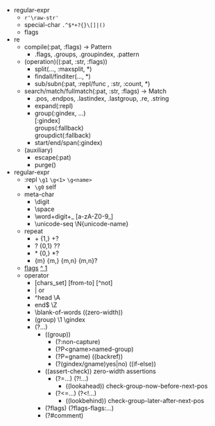 - regular-expr
  - `r'\raw-str'`
  - special-char `.^$*+?{}\[]|()`
  - flags
- re
  - compile(:pat, :flags) -> Pattern
    - .flags, .groups, .groupindex, .pattern
  - (operation)((:pat, :str, :flags))
    - split(..., :maxsplit, \*)
    - findall/finditer(..., \*)
    - sub/subn(:pat, :repl/func , :str, :count, \*)
  - search/match/fullmatch(:pat, :str, :flags) -> Match
    - .pos, .endpos, .lastindex, .lastgroup, .re, .string
    - expand(:repl)
    - group(:gindex, ...)\
      [:gindex]\
      groups(:fallback)\
      groupdict(:fallback)
    - start/end/span(:gindex)
  - (auxiliary) 
    - escape(:pat)
    - purge()
- regular-expr
  - :repl `\g1` `\g<1>` `\g<name>`
    - `\g0` self
  - meta-char
    - \digit
    - \space
    - \word+digit+_ [a-zA-Z0-9_]
    - \unicode-seq \N{unicode-name}
  - repeat
    - \+ {1,} \+\?
    - \? {0,1} \?\?
    - \* {0,} \*\?
    - {m} {m,} {m,n} {m,n}?
  - [flags](https://docs.python.org/zh-cn/3/howto/regex.html#compilation-flags) [^ 1](https://docs.python.org/zh-cn/3/library/re.html#flags)
  - operator
    - [chars_set] [from-to] [^not]
    - | or
    - ^head \A
    - end$ \Z
    - \blank-of-words ((zero-width))
    - (group) \1 \gindex
    - (?...)
      - ((group))
        - (?:non-capture)
        - (?P\<gname\>named-group)
        - (?P=gname) ((backref))
        - (?(gindex/gname)yes|no) ((if-else))
      - ((assert-check)) zero-width assertions
        - (?=...) (?!...) 
          - ((lookahead)) check-group-now-before-next-pos
        - (?\<=...) (?\<!...) 
          - ((lookbehind)) check-group-later-after-next-pos
      - (?flags) (?flags-flags:...)
      - (?#comment)

